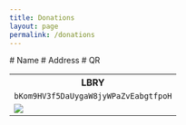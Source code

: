 ```yaml
---
title: Donations
layout: page
permalink: /donations
---
```

<table style="width:100%">
# Name
  <tr>
    <th>LBRY</th>
  </tr>
# Address
  <tr>
    <td><code>bKom9HV3f5DaUygaW8jyWPaZvEabgtfpoH</code></td>
  </tr>
# QR
  <tr>
    <td><img style="vertical-align:middle" src="https://emaleth.dev/assets/images/qr_codes/LBRY_QR.png"></td>
  </tr>
</table> 
